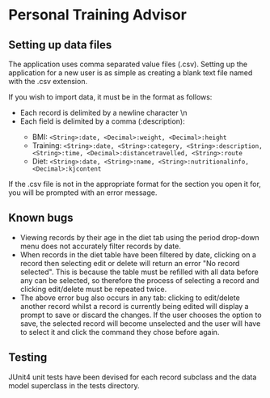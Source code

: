 # Personal Training Advisor

## Setting up data files

The application uses comma separated value files (.csv).
Setting up the application for a new user is as simple as
creating a blank text file named with the .csv extension.

If you wish to import data, it must be in the format as follows:
* Each record is delimited by a newline character \n
* Each field is delimited by a comma (<Data type>:description):
  * BMI: `<String>:date, <Decimal>:weight, <Decimal>:height`
  * Training: `<String>:date, <String>:category, <String>:description, <String>:time, <Decimal>:distancetravelled, <String>:route`
  * Diet: `<String>:date, <String>:name, <String>:nutritionalinfo, <Decimal>:kjcontent`

If the .csv file is not in the appropriate format for the section you open it for,
you will be prompted with an error message.

## Known bugs

* Viewing records by their age in the diet tab using the period
drop-down menu does not accurately filter records by date.
* When records in the diet table have been filtered by date,
clicking on a record then selecting edit or delete will return
an error "No record selected". This is because the table must
be refilled with all data before any can be selected, so therefore
the process of selecting a record and clicking edit/delete must be
repeated twice.
* The above error bug also occurs in any tab:
clicking to edit/delete another record whilst a record is currently
being edited will display a prompt to save or discard the changes.
If the user chooses the option to save, the selected record will
become unselected and the user will have to select it and click
the command they chose before again.

## Testing

JUnit4 unit tests have been devised for each record subclass and the data model superclass in the tests directory.
